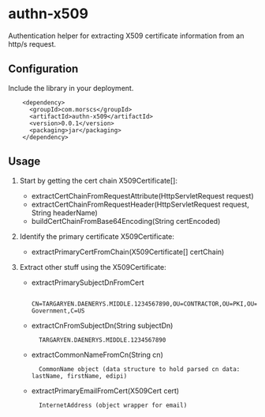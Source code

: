 # authn-x509

Authentication helper for extracting X509 certificate information from an http/s request.

## Configuration 

Include the library in your deployment.

        <dependency>
          <groupId>com.morscs</groupId>
          <artifactId>authn-x509</artifactId>
          <version>0.0.1</version>
          <packaging>jar</packaging>
        </dependency>        

## Usage

1. Start by getting the cert chain X509Certificate[]:

    * extractCertChainFromRequestAttribute(HttpServletRequest request) </li>
    * extractCertChainFromRequestHeader(HttpServletRequest request, String headerName)</li>
    * buildCertChainFromBase64Encoding(String certEncoded)</li>
    
2. Identify the primary certificate  X509Certificate:

    * extractPrimaryCertFromChain(X509Certificate[] certChain) </li>
    
3. Extract other stuff using the X509Certificate:

    * extractPrimarySubjectDnFromCert <br/>
    
            CN=TARGARYEN.DAENERYS.MIDDLE.1234567890,OU=CONTRACTOR,OU=PKI,OU=DoD,O=U.S. Government,C=US
            
    * extractCnFromSubjectDn(String subjectDn) <br/>
    
            TARGARYEN.DAENERYS.MIDDLE.1234567890
            
    * extractCommonNameFromCn(String cn) <br/>
    
            CommonName object (data structure to hold parsed cn data: lastName, firstName, edipi)
            
    * extractPrimaryEmailFromCert(X509Cert cert) <br/>
    
            InternetAddress (object wrapper for email)
            
